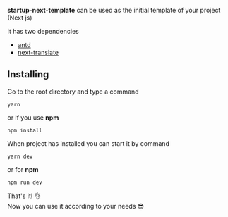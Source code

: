  **startup-next-template** can be used as the initial template of your project (Next js)
 
 It has two dependencies
 
 - [antd](https://ant.design/)
 - [next-translate](https://www.npmjs.com/package/next-translate)

## Installing
 
 
 Go to the root directory and type a command
 
 `yarn`
 
 or if you use **npm**
 
 `npm install`
 
 When project has installed you can start it by command
 
 `yarn dev`
 
 or for **npm**
 
 `npm run dev`
 
 That's it! :ok_hand: <br>
 Now you can use it according to your needs :sunglasses:
